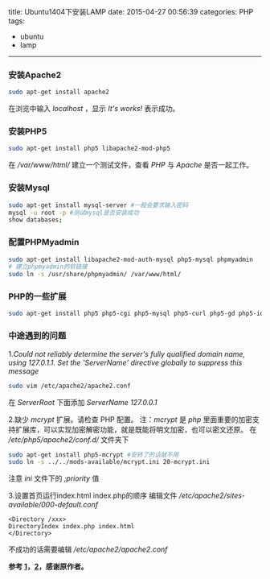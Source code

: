 title: Ubuntu1404下安装LAMP
date: 2015-04-27 00:56:39
categories: PHP
tags:
- ubuntu
- lamp
---

### 安装Apache2
```bash
sudo apt-get install apache2
```
在浏览中输入 *localhost* ，显示 *It's works!* 表示成功。

<!--more-->

### 安装PHP5
```bash
sudo apt-get install php5 libapache2-mod-php5
```
在 */var/www/html/* 建立一个测试文件，查看 *PHP* 与 *Apache* 是否一起工作。
### 安装Mysql
```bash
sudo apt-get install mysql-server #一般会要求输入密码
mysql -u root -p #测试mysql是否安装成功
show databases;
```
### 配置PHPMyadmin
```bash
sudo apt-get install libapache2-mod-auth-mysql php5-mysql phpmyadmin
# 建立phpmyadmin的软链接
sudo ln -s /usr/share/phpmyadmin/ /var/www/html/
```
### PHP的一些扩展
```bash
sudo apt-get install php5 php5-cgi php5-mysql php5-curl php5-gd php5-idn php-pear php5-imagick php5-imap php5-mcrypt php5-memcache php5-mhash php5-ming php5-pspell php5-recode php5-snmp php5-tidy php5-xmlrpc php5-sqlite php5-xsl
```
### 中途遇到的问题
1.*Could not reliably determine the server's fully qualified domain name, using 127.0.1.1. Set the 'ServerName' directive globally to suppress this message*
```bash
sudo vim /etc/apache2/apache2.conf
```
在 *ServerRoot* 下面添加 *ServerName 127.0.0.1*

2.缺少 *mcrypt* 扩展。请检查 PHP 配置。
注：*mcrypt* 是 *php* 里面重要的加密支持扩展库，可以实现加密解密功能，就是既能将明文加密，也可以密文还原。
在 */etc/php5/apache2/conf.d/* 文件夹下
```bash
sudo apt-get install php5-mcrypt #安转了的话就不用
sudo ln -s ../../mods-available/mcrypt.ini 20-mcrypt.ini 
```
注意 *ini* 文件下的 *;priority* 值

3.设置首页运行index.html index.php的顺序
编辑文件 */etc/apache2/sites-available/000-default.conf*
```
<Directory /xxx>
DirectoryIndex index.php index.html
</Directory>
```
不成功的话需要编辑 */etc/apache2/apache2.conf*


**参考 [1](http://www.cnblogs.com/ubuntubox/archive/2011/04/07/2008258.html)，[2](http://www.lvtao.net/server/499.html)，感谢原作者。**